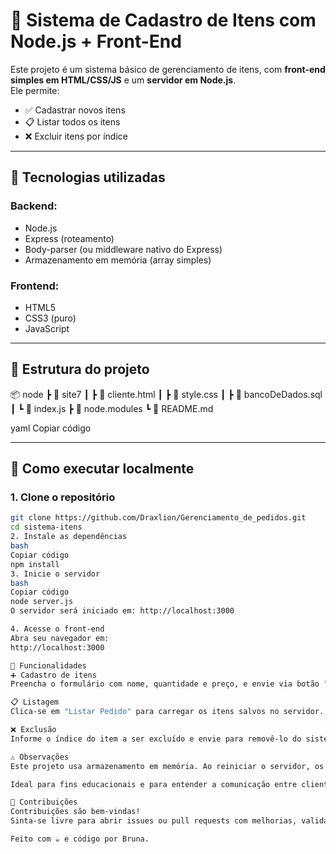 # 🧾 Sistema de Cadastro de Itens com Node.js + Front-End

Este projeto é um sistema básico de gerenciamento de itens, com **front-end simples em HTML/CSS/JS** e um **servidor em Node.js**.  
Ele permite:

- ✅ Cadastrar novos itens  
- 📋 Listar todos os itens  
- ❌ Excluir itens por índice

---

## 🚀 Tecnologias utilizadas

### Backend:
- Node.js
- Express (roteamento)
- Body-parser (ou middleware nativo do Express)
- Armazenamento em memória (array simples)

### Frontend:
- HTML5
- CSS3 (puro)
- JavaScript 

---

## 📁 Estrutura do projeto

📦 node
┣ 📂 site7
┃ ┣ 📜 cliente.html
┃ ┣ 📜 style.css
┃ ┣ 📜 bancoDeDados.sql
┃ ┗ 📜 index.js
┣ 📂 node.modules
┗ 📜 README.md

yaml
Copiar código

---

## 🔧 Como executar localmente

### 1. Clone o repositório

```bash
git clone https://github.com/Draxlion/Gerenciamento_de_pedidos.git
cd sistema-itens
2. Instale as dependências
bash
Copiar código
npm install
3. Inicie o servidor
bash
Copiar código
node server.js
O servidor será iniciado em: http://localhost:3000

4. Acesse o front-end
Abra seu navegador em:
http://localhost:3000

📌 Funcionalidades
➕ Cadastro de itens
Preencha o formulário com nome, quantidade e preço, e envie via botão "Adicionar".

📋 Listagem
Clica-se em "Listar Pedido" para carregar os itens salvos no servidor.

❌ Exclusão
Informe o índice do item a ser excluído e envie para removê-lo do sistema.

⚠️ Observações
Este projeto usa armazenamento em memória. Ao reiniciar o servidor, os dados são perdidos.

Ideal para fins educacionais e para entender a comunicação entre client e server com fetch + Node.js.

🤝 Contribuições
Contribuições são bem-vindas!
Sinta-se livre para abrir issues ou pull requests com melhorias, validações, ou adaptações com banco de dados.

Feito com ☕ e código por Bruna.
